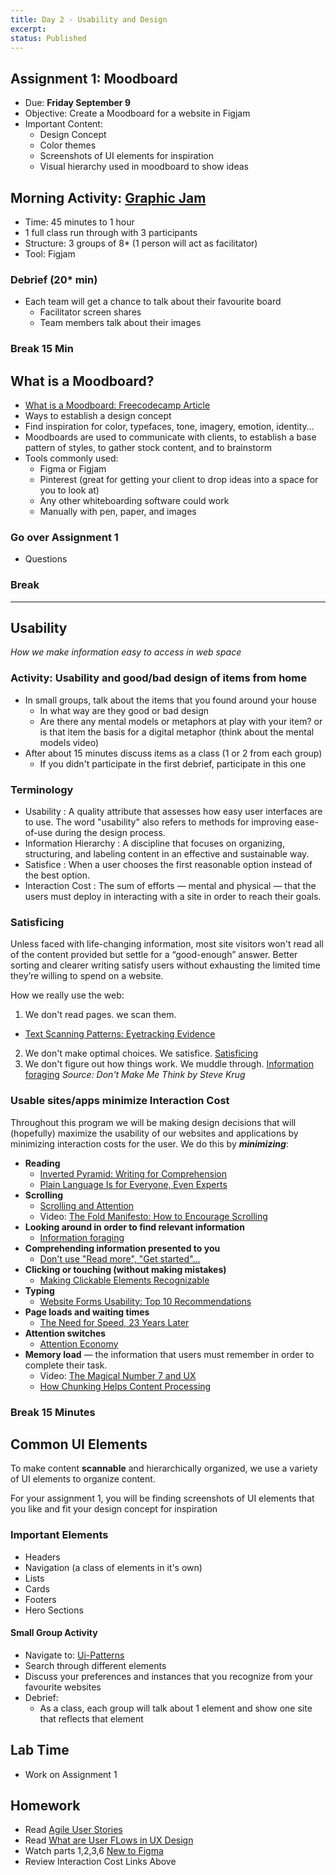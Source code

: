```yaml
---
title: Day 2 - Usability and Design
excerpt: 
status: Published
---
```

## Assignment 1: Moodboard
- Due: **Friday September 9**
- Objective: Create a Moodboard for a website in Figjam
- Important Content:
  - Design Concept
  - Color themes
  - Screenshots of UI elements for inspiration
  - Visual hierarchy used in moodboard to show ideas

## Morning Activity: [Graphic Jam](https://gist.github.com/lilyx13/0e34897d7f01f96f68666438de00d347)
- Time: 45 minutes to 1 hour
- 1 full class run through with 3 participants
- Structure: 3 groups of 8* (1 person will act as facilitator)
- Tool: Figjam

### Debrief (20* min)
- Each team will get a chance to talk about their favourite board
  - Facilitator screen shares
  - Team members talk about their images

### Break 15 Min

## What is a Moodboard?
-  [What is a Moodboard: Freecodecamp Article](https://www.freecodecamp.org/news/what-is-a-moodboard/)
  - Ways to establish a design concept
  - Find inspiration for color, typefaces, tone, imagery, emotion, identity...
- Moodboards are used to communicate with clients, to establish a base pattern of styles, to gather stock content, and to brainstorm
- Tools commonly used:
  - Figma or Figjam
  - Pinterest (great for getting your client to drop ideas into a space for you to look at)
  - Any other whiteboarding software could work
  - Manually with pen, paper, and images

### Go over Assignment 1
- Questions

### Break

---
## Usability
_How we make information easy to access in web space_

### Activity: Usability and good/bad design of items from home
- In small groups, talk about the items that you found around your house
  - In what way are they good or bad design
  - Are there any mental models or metaphors at play with your item? or is that item the basis for a digital metaphor (think about the mental models video)
- After about 15 minutes discuss items as a class (1 or 2 from each group)
  - If you didn't participate in the first debrief, participate in this one
### Terminology
- Usability : A quality attribute that assesses how easy user interfaces are to use. The word "usability" also refers to methods for improving ease-of-use during the design process.
- Information Hierarchy : A discipline that focuses on organizing, structuring, and labeling content in an effective and sustainable way. 
- Satisfice : When a user chooses the first reasonable option instead of the best option.
- Interaction Cost : The sum of efforts — mental and physical — that the users must deploy in interacting with a site in order to reach their goals.

### Satisficing
Unless faced with life-changing information, most site visitors won't read all of the content provided but settle for a “good-enough” answer. Better sorting and clearer writing satisfy users without exhausting the limited time they’re willing to spend on a website.

How we really use the web:
1. We don't read pages. we scan them.
  - [Text Scanning Patterns: Eyetracking Evidence](https://www.nngroup.com/articles/text-scanning-patterns-eyetracking/)
2. We don't make optimal choices. We satisfice.
        [Satisficing](https://www.nngroup.com/articles/satisficing/)
3. We don't figure out how things work. We muddle through.
        [Information foraging](https://www.nngroup.com/articles/information-foraging/)
_Source: Don't Make Me Think by Steve Krug_

### Usable sites/apps minimize Interaction Cost
Throughout this program we will be making design decisions that will (hopefully) maximize the usability of our websites and applications by minimizing interaction costs for the user. We do this by ***_minimizing_***:
- **Reading**
    - [Inverted Pyramid: Writing for Comprehension](https://www.nngroup.com/articles/inverted-pyramid/)
    - [Plain Language Is for Everyone, Even Experts](https://www.nngroup.com/articles/plain-language-experts/)
- **Scrolling**
    - [Scrolling and Attention](https://www.nngroup.com/articles/scrolling-and-attention/)
    - Video: [The Fold Manifesto: How to Encourage Scrolling](https://www.nngroup.com/videos/fold-manifesto/)
- **Looking around in order to find relevant information**
    - [Information foraging](https://www.nngroup.com/articles/information-foraging/)
- **Comprehending information presented to you**
    - [Don't use "Read more", "Get started"...](https://www.nngroup.com/articles/get-started/)
- **Clicking or touching (without making mistakes)**
    - [Making Clickable Elements Recognizable](https://www.nngroup.com/articles/clickable-elements/)
- **Typing**
    - [Website Forms Usability: Top 10 Recommendations](https://www.nngroup.com/articles/web-form-design/)
- **Page loads and waiting times**
    - [The Need for Speed, 23 Years Later](https://www.nngroup.com/articles/the-need-for-speed/)
- **Attention switches**
    - [Attention Economy](https://www.nngroup.com/articles/attention-economy/)
- **Memory load** ­— the information that users must remember in order to complete their task.
    - Video: [The Magical Number 7 and UX](https://www.nngroup.com/videos/magical-number-7-ux/)
    - [How Chunking Helps Content Processing](https://www.nngroup.com/articles/chunking/)

### Break 15 Minutes 

## Common UI Elements
To make content **scannable** and hierarchically organized, we use a variety of UI elements to organize content.

For your assignment 1, you will be finding screenshots of UI elements that you like and fit your design concept for inspiration

### Important Elements
- Headers
- Navigation (a class of elements in it's own)
- Lists
- Cards
- Footers
- Hero Sections

#### Small Group Activity 
- Navigate to: [Ui-Patterns](https://ui-patterns.com/patterns)
- Search through different elements
- Discuss your preferences and instances that you recognize from your favourite websites
- Debrief:
  - As a class, each group will talk about 1 element and show one site that reflects that element

## Lab Time
- Work on Assignment 1

## Homework
  - Read [Agile User Stories](https://gist.github.com/acidtone/6f8b416c4c409c60148581f7ec806c46)
  - Read [What are User FLows in UX Design](https://careerfoundry.com/en/blog/ux-design/what-are-user-flows/)
  - Watch parts 1,2,3,6 [New to Figma](https://www.youtube.com/playlist?list=PLXDU_eVOJTx7QHLShNqIXL1Cgbxj7HlN4)
  - Review Interaction Cost Links Above